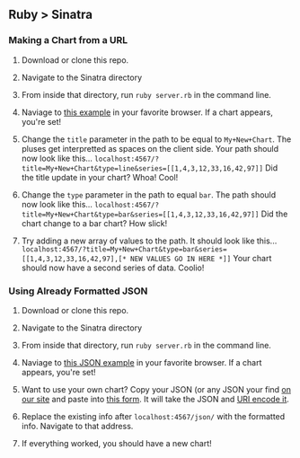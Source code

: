 ## Ruby > Sinatra

### Making a Chart from a URL
1. Download or clone this repo.

2. Navigate to the Sinatra directory

3. From inside that directory, run `ruby server.rb` in the command line.

4. Naviage to [this example](http://localhost:4567/?title=Chart&type=line&series=[[1,4,3,12,33,16,42,97]]) in your favorite browser. If a chart appears, you're set!

5. Change the `title` parameter in the path to be equal to `My+New+Chart`. The pluses get interpretted as spaces on the client side. Your path should now look like this...
`localhost:4567/?title=My+New+Chart&type=line&series=[[1,4,3,12,33,16,42,97]]`
Did the title update in your chart? Whoa! Cool!

6. Change the `type` parameter in the path to equal `bar`. The path should now look like this...
`localhost:4567/?title=My+New+Chart&type=bar&series=[[1,4,3,12,33,16,42,97]]`
Did the chart change to a bar chart? How slick!

7. Try adding a new array of values to the path. It should look like this...
`localhost:4567/?title=My+New+Chart&type=bar&series=[[1,4,3,12,33,16,42,97],[* NEW VALUES GO IN HERE *]]`
Your chart should now have a second series of data. Coolio!

### Using Already Formatted JSON
1. Download or clone this repo.

2. Navigate to the Sinatra directory

3. From inside that directory, run `ruby server.rb` in the command line.

4. Naviage to [this JSON example](http://localhost:4567/json/%7B%22type%22:%22bar%22,%22series%22:%5B%7B%22values%22:%5B35,42,67,89,25,34,67,85%5D%7D,%7B%22values%22:%5B28,57,43,56,78,99,67,28%5D%7D%5D%7D) in your favorite browser. If a chart appears, you're set!

5. Want to use your own chart? Copy your JSON (or any JSON your find [on our site](zingchart.com) and paste into [this form](http://meyerweb.com/eric/tools/dencoder/). It will take the JSON and [URI encode it](http://www.w3schools.com/tags/ref_urlencode.asp).

6. Replace the existing info after `localhost:4567/json/` with the formatted info. Navigate to that address.

7. If everything worked, you should have a new chart!
